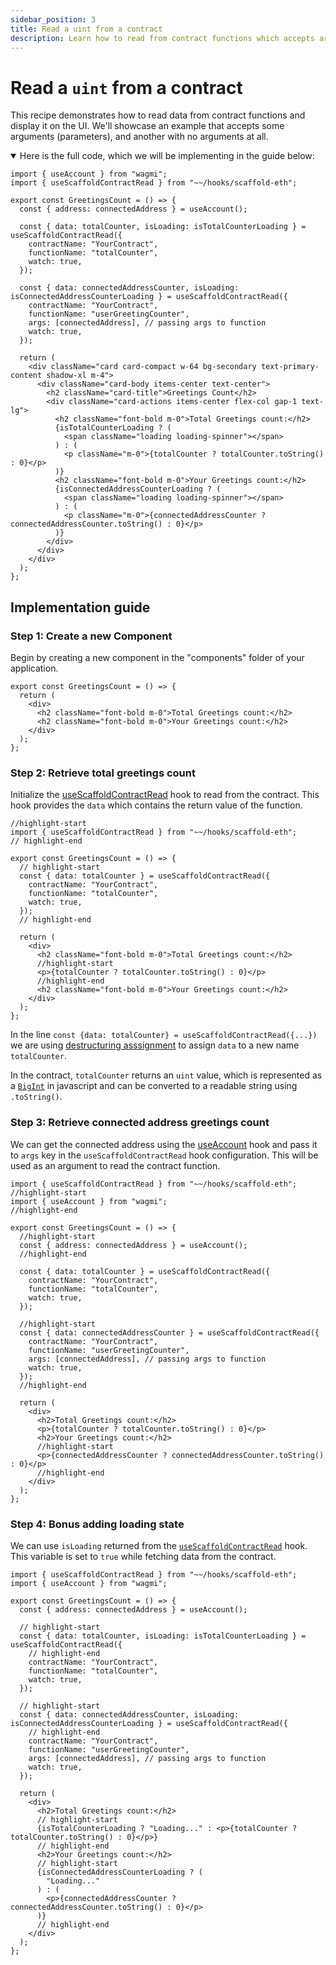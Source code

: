 ```yaml
---
sidebar_position: 3
title: Read a uint from a contract
description: Learn how to read from contract functions which accepts arguments / no arguments and display them on UI.
---
```


# Read a `uint` from a contract

This recipe demonstrates how to read data from contract functions and display it on the UI. We'll showcase an example that accepts some arguments (parameters), and another with no arguments at all.

<details open>
<summary>Here is the full code, which we will be implementing in the guide below:</summary>

```tsx title="components/GreetingsCount.tsx"
import { useAccount } from "wagmi";
import { useScaffoldContractRead } from "~~/hooks/scaffold-eth";

export const GreetingsCount = () => {
  const { address: connectedAddress } = useAccount();

  const { data: totalCounter, isLoading: isTotalCounterLoading } = useScaffoldContractRead({
    contractName: "YourContract",
    functionName: "totalCounter",
    watch: true,
  });

  const { data: connectedAddressCounter, isLoading: isConnectedAddressCounterLoading } = useScaffoldContractRead({
    contractName: "YourContract",
    functionName: "userGreetingCounter",
    args: [connectedAddress], // passing args to function
    watch: true,
  });

  return (
    <div className="card card-compact w-64 bg-secondary text-primary-content shadow-xl m-4">
      <div className="card-body items-center text-center">
        <h2 className="card-title">Greetings Count</h2>
        <div className="card-actions items-center flex-col gap-1 text-lg">
          <h2 className="font-bold m-0">Total Greetings count:</h2>
          {isTotalCounterLoading ? (
            <span className="loading loading-spinner"></span>
          ) : (
            <p className="m-0">{totalCounter ? totalCounter.toString() : 0}</p>
          )}
          <h2 className="font-bold m-0">Your Greetings count:</h2>
          {isConnectedAddressCounterLoading ? (
            <span className="loading loading-spinner"></span>
          ) : (
            <p className="m-0">{connectedAddressCounter ? connectedAddressCounter.toString() : 0}</p>
          )}
        </div>
      </div>
    </div>
  );
};
```

</details>

## Implementation guide

### Step 1: Create a new Component

Begin by creating a new component in the "components" folder of your application.

```tsx title="components/GreetingsCount.tsx"
export const GreetingsCount = () => {
  return (
    <div>
      <h2 className="font-bold m-0">Total Greetings count:</h2>
      <h2 className="font-bold m-0">Your Greetings count:</h2>
    </div>
  );
};
```

### Step 2: Retrieve total greetings count

Initialize the [useScaffoldContractRead](/hooks/useScaffoldContractRead) hook to read from the contract. This hook provides the `data` which contains the return value of the function.

```tsx title="components/GreetingsCount.tsx"
//highlight-start
import { useScaffoldContractRead } from "~~/hooks/scaffold-eth";
// highlight-end

export const GreetingsCount = () => {
  // highlight-start
  const { data: totalCounter } = useScaffoldContractRead({
    contractName: "YourContract",
    functionName: "totalCounter",
    watch: true,
  });
  // highlight-end

  return (
    <div>
      <h2 className="font-bold m-0">Total Greetings count:</h2>
      //highlight-start
      <p>{totalCounter ? totalCounter.toString() : 0}</p>
      //highlight-end
      <h2 className="font-bold m-0">Your Greetings count:</h2>
    </div>
  );
};
```

In the line `const {data: totalCounter} = useScaffoldContractRead({...})` we are using [destructuring asssignment](https://developer.mozilla.org/en-US/docs/Web/JavaScript/Reference/Operators/Destructuring_assignment) to assign `data` to a new name `totalCounter`.

In the contract, `totalCounter` returns an `uint` value, which is represented as a [`BigInt`](https://developer.mozilla.org/en-US/docs/Web/JavaScript/Reference/Global_Objects/BigInt) in javascript and can be converted to a readable string using `.toString()`.

### Step 3: Retrieve connected address greetings count

We can get the connected address using the [useAccount](https://wagmi.sh/react/hooks/useAccount) hook and pass it to `args` key in the `useScaffoldContractRead` hook configuration. This will be used as an argument to read the contract function.

```tsx title="components/GreetingsCount.tsx"
import { useScaffoldContractRead } from "~~/hooks/scaffold-eth";
//highlight-start
import { useAccount } from "wagmi";
//highlight-end

export const GreetingsCount = () => {
  //highlight-start
  const { address: connectedAddress } = useAccount();
  //highlight-end

  const { data: totalCounter } = useScaffoldContractRead({
    contractName: "YourContract",
    functionName: "totalCounter",
    watch: true,
  });

  //highlight-start
  const { data: connectedAddressCounter } = useScaffoldContractRead({
    contractName: "YourContract",
    functionName: "userGreetingCounter",
    args: [connectedAddress], // passing args to function
    watch: true,
  });
  //highlight-end

  return (
    <div>
      <h2>Total Greetings count:</h2>
      <p>{totalCounter ? totalCounter.toString() : 0}</p>
      <h2>Your Greetings count:</h2>
      //highlight-start
      <p>{connectedAddressCounter ? connectedAddressCounter.toString() : 0}</p>
      //highlight-end
    </div>
  );
};
```

### Step 4: Bonus adding loading state

We can use `isLoading` returned from the [`useScaffoldContractRead`](/hooks/scaffold-eth#usescaffoldcontractread) hook. This variable is set to `true` while fetching data from the contract.

```tsx title="components/GreetingsCount.tsx"
import { useScaffoldContractRead } from "~~/hooks/scaffold-eth";
import { useAccount } from "wagmi";

export const GreetingsCount = () => {
  const { address: connectedAddress } = useAccount();

  // highlight-start
  const { data: totalCounter, isLoading: isTotalCounterLoading } = useScaffoldContractRead({
    // highlight-end
    contractName: "YourContract",
    functionName: "totalCounter",
    watch: true,
  });

  // highlight-start
  const { data: connectedAddressCounter, isLoading: isConnectedAddressCounterLoading } = useScaffoldContractRead({
    // highlight-end
    contractName: "YourContract",
    functionName: "userGreetingCounter",
    args: [connectedAddress], // passing args to function
    watch: true,
  });

  return (
    <div>
      <h2>Total Greetings count:</h2>
      // highlight-start
      {isTotalCounterLoading ? "Loading..." : <p>{totalCounter ? totalCounter.toString() : 0}</p>}
      // highlight-end
      <h2>Your Greetings count:</h2>
      // highlight-start
      {isConnectedAddressCounterLoading ? (
        "Loading..."
      ) : (
        <p>{connectedAddressCounter ? connectedAddressCounter.toString() : 0}</p>
      )}
      // highlight-end
    </div>
  );
};
```
